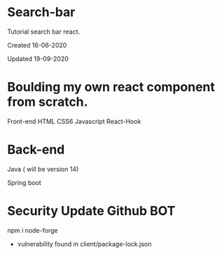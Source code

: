 # Search-bar
Tutorial search bar react.


Created 16-06-2020

Updated 19-09-2020




# Boulding my own react component from scratch.

Front-end 
HTML
CSS6
Javascript 
React-Hook



# Back-end
Java  ( will be version 14)

Spring boot

# Security Update Github BOT

npm i node-forge

- vulnerability found in client/package-lock.json 
